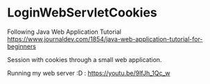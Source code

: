 # LoginWebServletCookies

Following Java Web Application Tutorial https://www.journaldev.com/1854/java-web-application-tutorial-for-beginners

Session with cookies through a small web application.

Running my web server :D : https://youtu.be/9lfJh_1Qc_w
